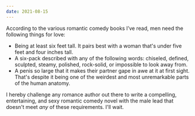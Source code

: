 ```yaml
---
date: 2021-08-15
---
```


According to the various romantic comedy books I’ve read, men need the following things for love:

* Being at least six feet tall. It pairs best with a woman that's under five feet and four inches tall.
* A six-pack described with any of the following words: chiseled, defined, sculpted, steamy, polished, rock-solid, or impossible to look away from.
* A penis so large that it makes their partner gape in awe at it at first sight. That's despite it being one of the weirdest and most unremarkable parts of the human anatomy.

I hereby challenge any romance author out there to write a compelling, entertaining, and sexy romantic comedy novel with the male lead that doesn't meet _any_ of these requirements. I'll wait.
